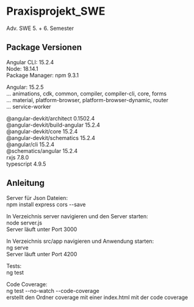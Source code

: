 # Praxisprojekt_SWE
Adv. SWE 5. + 6. Semester  

Package Versionen
---------------------------------------------------------
Angular CLI: 15.2.4  
Node: 18.14.1  
Package Manager: npm 9.3.1   

Angular: 15.2.5  
... animations, cdk, common, compiler, compiler-cli, core, forms  
... material, platform-browser, platform-browser-dynamic, router  
... service-worker  

@angular-devkit/architect       0.1502.4  
@angular-devkit/build-angular   15.2.4  
@angular-devkit/core            15.2.4  
@angular-devkit/schematics      15.2.4  
@angular/cli                    15.2.4  
@schematics/angular             15.2.4  
rxjs                            7.8.0  
typescript                      4.9.5  


Anleitung
---------------------------------------------------------
Server für Json Dateien:  
npm install express cors --save  

In Verzeichnis server navigieren und den Server starten:  
node server.js  
Server läuft unter Port 3000  

In Verzeichnis src/app navigieren und Anwendung starten:  
ng serve  
Server läuft unter Port 4200  


Tests:  
ng test  

Code Coverage:  
ng test --no-watch --code-coverage  
erstellt den Ordner coverage mit einer index.html mit der code coverage

